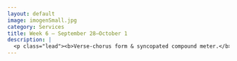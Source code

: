 ```yaml
---
layout: default
image: imogenSmall.jpg
category: Services
title: Week 6 – September 28–October 1
description: |
  <p class="lead"><b>Verse-chorus form & syncopated compound meter.</b><br/><br/>What do Michael Jackson, Imogen Heap, and Blondie have in common?<br/><br/><a href="/week6/">Read more...</a></p>
---
```

